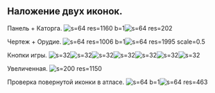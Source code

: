 
## Наложение двух иконок.
Панель + Каторга.
![s=64 res=1160 b=1]()![s=64 res=202]()

Чертеж + Орудие.
![s=64 res=1006 b=1]()![s=64 res=1995 scale=0.5]()

Кнопки игры.
![s=32](ui/buttonchecka)![s=32](ui/buttonchecke)![s=32](ui/buttoncheckp)![s=32](ui/buttonminusa)![s=32](ui/buttonminusp)![s=32](ui/buttonplusa)![s=32](ui/buttonplusp)

Увеличенная.
![s=200 res=1150]()

Проверка повернутой иконки в атласе.
![s=64 b=1](ui/pixel)![s=64 res=463]()